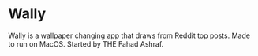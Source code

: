 # Wally
Wally is a wallpaper changing app that draws from Reddit top posts. Made to run on MacOS. Started by THE Fahad Ashraf.
